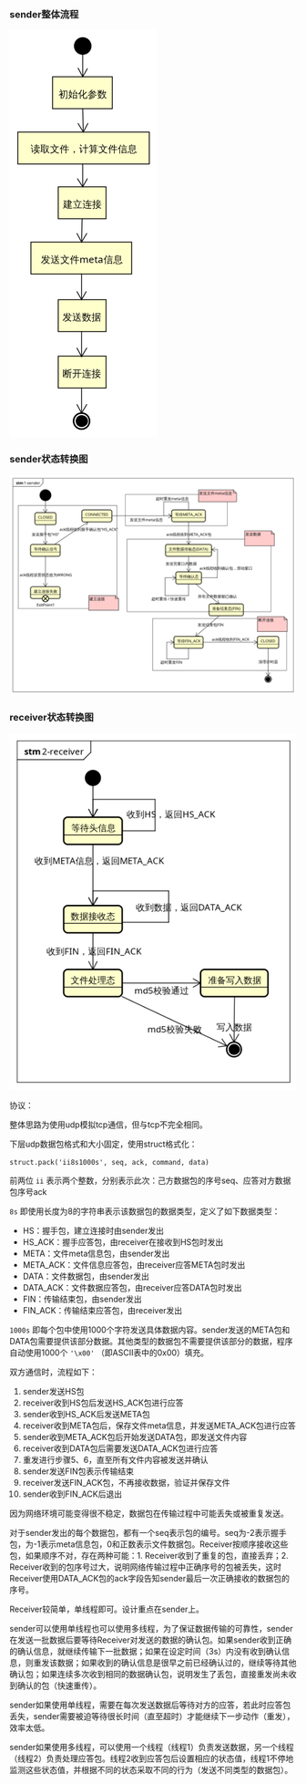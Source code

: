 ### sender整体流程

![1571506412391](Readme.assets/1571506412391.png)



### sender状态转换图

![1571506457986](Readme.assets/1571506457986.png)



### receiver状态转换图

![1571506479607](Readme.assets/1571506479607.png)



协议：

整体思路为使用udp模拟tcp通信，但与tcp不完全相同。

下层udp数据包格式和大小固定，使用struct格式化：

```
struct.pack('ii8s1000s', seq, ack, command, data)
```

前两位 `ii` 表示两个整数，分别表示此次：己方数据包的序号seq、应答对方数据包序号ack

`8s` 即使用长度为8的字符串表示该数据包的数据类型，定义了如下数据类型：

- HS：握手包，建立连接时由sender发出
- HS_ACK：握手应答包，由receiver在接收到HS包时发出
- META：文件meta信息包，由sender发出
- META_ACK：文件信息应答包，由receiver应答META包时发出
- DATA：文件数据包，由sender发出
- DATA_ACK：文件数据应答包，由receiver应答DATA包时发出
- FIN：传输结束包，由sender发出
- FIN_ACK：传输结束应答包，由receiver发出

`1000s` 即每个包中使用1000个字符发送具体数据内容。sender发送的META包和DATA包需要提供该部分数据。其他类型的数据包不需要提供该部分的数据，程序自动使用1000个 `'\x00'` （即ASCII表中的0x00）填充。



双方通信时，流程如下：

1. sender发送HS包
2. receiver收到HS包后发送HS_ACK包进行应答
3. sender收到HS_ACK后发送META包
4. receiver收到META包后，保存文件meta信息，并发送META_ACK包进行应答
5. sender收到META_ACK包后开始发送DATA包，即发送文件内容
6. receiver收到DATA包后需要发送DATA_ACK包进行应答
7. 重发进行步骤5、6，直至所有文件内容被发送并确认
8. sender发送FIN包表示传输结束
9. receiver发送FIN_ACK包，不再接收数据，验证并保存文件
10. sender收到FIN_ACK后退出





因为网络环境可能变得很不稳定，数据包在传输过程中可能丢失或被重复发送。

对于sender发出的每个数据包，都有一个seq表示包的编号。seq为-2表示握手包，为-1表示meta信息包，0和正数表示文件数据包。Receiver按顺序接收这些包，如果顺序不对，存在两种可能：1. Receiver收到了重复的包，直接丢弃；2. Receiver收到的包序号过大，说明网络传输过程中正确序号的包被丢失，这时Receiver使用DATA_ACK包的ack字段告知sender最后一次正确接收的数据包的序号。



Receiver较简单，单线程即可。设计重点在sender上。

sender可以使用单线程也可以使用多线程，为了保证数据传输的可靠性，sender在发送一批数据后要等待Receiver对发送的数据的确认包。如果sender收到正确的确认信息，就继续传输下一批数据；如果在设定时间（3s）内没有收到确认信息，则重发该数据；如果收到的确认信息是很早之前已经确认过的，继续等待其他确认包；如果连续多次收到相同的数据确认包，说明发生了丢包，直接重发尚未收到确认的包（快速重传）。

sender如果使用单线程，需要在每次发送数据后等待对方的应答，若此时应答包丢失，sender需要被迫等待很长时间（直至超时）才能继续下一步动作（重发），效率太低。

sender如果使用多线程，可以使用一个线程（线程1）负责发送数据，另一个线程（线程2）负责处理应答包。线程2收到应答包后设置相应的状态值，线程1不停地监测这些状态值，并根据不同的状态采取不同的行为（发送不同类型的数据包）。

